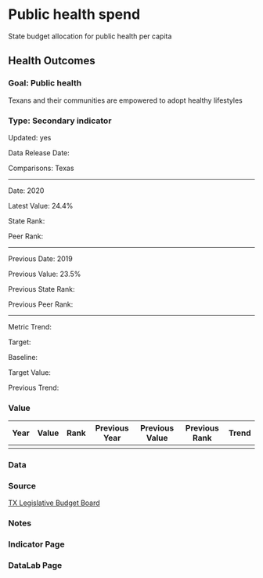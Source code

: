 # Public health spend

State budget allocation for public health per capita

## Health Outcomes

### Goal: Public health

Texans and their communities are empowered to adopt healthy lifestyles

### Type: Secondary indicator

Updated: yes

Data Release Date: 

Comparisons: Texas

----

Date: 2020

Latest Value:  24.4%

State Rank: 

Peer Rank: 

----

Previous Date: 2019

Previous Value: 23.5%

Previous State Rank: 

Previous Peer Rank: 

----

Metric Trend: 

Target: 

Baseline: 

Target Value: 

Previous Trend: 



### Value

|Year         |  Value      | Rank        | Previous Year| Previous Value | Previous Rank  | Trend| 
| ----------- | ----------- | ----------- | ----------- | ----------- | ----------- | -----------|
|             |             |             |             |              |            |            |

### Data

### Source

[TX Legislative Budget Board](http://sbp.lbb.state.tx.us/SBPMain.aspx)

### Notes



### Indicator Page


### DataLab Page
